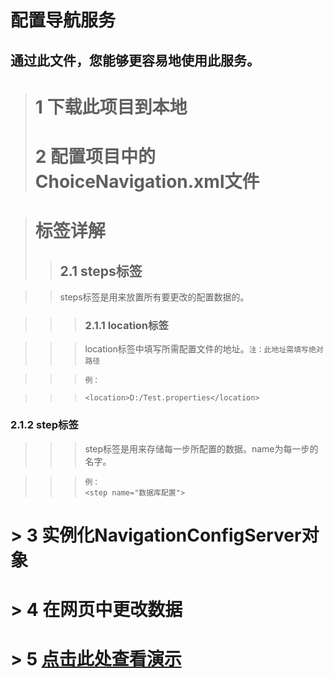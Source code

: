 配置导航服务
=======

通过此文件，您能够更容易地使用此服务。 
--------

> #  1 下载此项目到本地
> # 2 配置项目中的ChoiceNavigation.xml文件

> # 标签详解
>> ##  2.1 steps标签

>> steps标签是用来放置所有要更改的配置数据的。

>>> ###   2.1.1 location标签

>>> location标签中填写所需配置文件的地址。`注：此地址需填写绝对路径`<br> 

>>> `例：` <br> 

>>> `<location>D:/Test.properties</location>`
### 2.1.2 step标签

>>> step标签是用来存储每一步所配置的数据。name为每一步的名字。

>>> `例：` <br> 
>>> `<step name="数据库配置">`














# > 3 实例化NavigationConfigServer对象

# > 4 在网页中更改数据
# > 5 [点击此处查看演示](http://120.27.19.38:7893/welcome.html)
